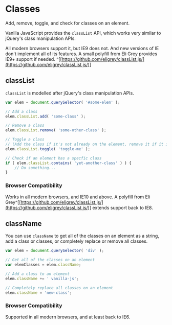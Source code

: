 
# Classes

Add, remove, toggle, and check for classes on an element.

Vanilla JavaScript provides the `classList` API, which works very similar to jQuery's class manipulation APIs.

All modern browsers support it, but IE9 does not. And new versions of IE don't implement all of its features. A small polyfill from Eli Grey provides IE9+ support if needed. ^[[https://github.com/eligrey/classList.js/](https://github.com/eligrey/classList.js/)]


## classList

`classList` is modelled after jQuery's class manipulation APIs.

```javascript
var elem = document.querySelector( '#some-elem' );

// Add a class
elem.classList.add( 'some-class' );

// Remove a class
elem.classList.remove( 'some-other-class' );

// Toggle a class
// (Add the class if it's not already on the element, remove it if it is.)
elem.classList.toggle( 'toggle-me' );

// Check if an element has a specfic class
if ( elem.classList.contains( 'yet-another-class' ) ) {
	// Do something...
}
```

### Browser Compatibility

Works in all modern browsers, and IE10 and above. A polyfill from Eli Grey^[[https://github.com/eligrey/classList.js/](https://github.com/eligrey/classList.js/)] extends support back to IE8.


## className

You can use `className` to get all of the classes on an element as a string, add a class or classes, or completely replace or remove all classes.

```javascript
var elem = document.querySelector( 'div' );

// Get all of the classes on an element
var elemClasses = elem.className;

// Add a class to an element
elem.className += ' vanilla-js';

// Completely replace all classes on an element
elem.className = 'new-class';
```

### Browser Compatibility

Supported in all modern browsers, and at least back to IE6.
